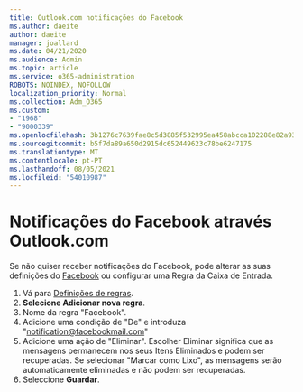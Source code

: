 ```yaml
---
title: Outlook.com notificações do Facebook
ms.author: daeite
author: daeite
manager: joallard
ms.date: 04/21/2020
ms.audience: Admin
ms.topic: article
ms.service: o365-administration
ROBOTS: NOINDEX, NOFOLLOW
localization_priority: Normal
ms.collection: Adm_O365
ms.custom:
- "1968"
- "9000339"
ms.openlocfilehash: 3b1276c7639fae8c5d3885f532995ea458abcca102288e82a9324a2f5d4bcfee
ms.sourcegitcommit: b5f7da89a650d2915dc652449623c78be6247175
ms.translationtype: MT
ms.contentlocale: pt-PT
ms.lasthandoff: 08/05/2021
ms.locfileid: "54010987"
---
```

# <a name="facebook-notifications-using-outlookcom"></a>Notificações do Facebook através Outlook.com

Se não quiser receber notificações do Facebook, pode alterar as suas definições do [Facebook](https://aka.ms/facebook-notifications-settings) ou configurar uma Regra da Caixa de Entrada.

1. Vá para [Definições de regras](https://outlook.live.com/mail/options/mail/rules/inboxRules).
1. **Selecione Adicionar nova regra**.
1. Nome da regra "Facebook".
1. Adicione uma condição de "De" e introduza "notification@facebookmail.com"
1. Adicione uma ação de "Eliminar". Escolher Eliminar significa que as mensagens permanecem nos seus Itens Eliminados e podem ser recuperadas. Se selecionar "Marcar como Lixo", as mensagens serão automaticamente eliminadas e não podem ser recuperadas.
1. Seleccione **Guardar**.